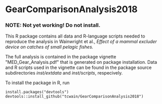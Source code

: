 # GearComparisonAnalysis2018

### NOTE: Not yet working! Do not install.

This R package contains all data and R-language scripts needed to reproduce the analysis in Wainwright et al., _Effect of a mammal excluder device on catches of small pelagic fishes._

The full analysis is contained in the package vignette "MED_Gear_Analysis.pdf" that is generated on package installation. Data and R scripts used in the vignette can be found in the package source subdirectories _inst/extdata_ and _inst/scripts_, respecively.

To install the package in R, run
```
install.packages("devtools")
devtools::install_github("tcwain/GearComparisonAnalysis2018")
```
